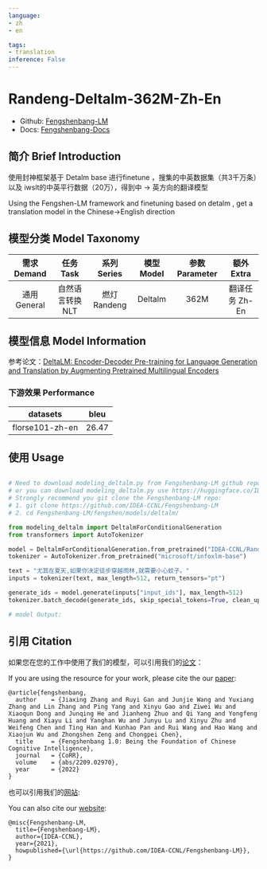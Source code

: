 ```yaml
---
language: 
- zh
- en

tags:
- translation
inference: False
---
```


# Randeng-Deltalm-362M-Zh-En

- Github: [Fengshenbang-LM](https://github.com/IDEA-CCNL/Fengshenbang-LM/blob/main/fengshen/examples/)
- Docs: [Fengshenbang-Docs](https://fengshenbang-doc.readthedocs.io/zh/latest/docs/%E7%87%83%E7%81%AF%E7%B3%BB%E5%88%97/)

## 简介 Brief Introduction

使用封神框架基于 Detalm base 进行finetune ，搜集的中英数据集（共3千万条）以及 iwslt的中英平行数据（20万），得到中 -> 英方向的翻译模型

Using the Fengshen-LM framework and finetuning based on detalm , get a translation model in the Chinese->English direction

## 模型分类 Model Taxonomy

|  需求 Demand  | 任务 Task       | 系列 Series      | 模型 Model    | 参数 Parameter | 额外 Extra |
|  :----:  | :----:  | :----:  | :----:  | :----:  | :----:  |
| 通用 General | 自然语言转换 NLT | 燃灯 Randeng | Deltalm |      362M      |    翻译任务 Zh-En    |

## 模型信息 Model Information

参考论文：[DeltaLM: Encoder-Decoder Pre-training for Language Generation and Translation by Augmenting Pretrained Multilingual Encoders](https://arxiv.org/pdf/2106.13736v2.pdf)

### 下游效果 Performance

| datasets | bleu|
| ---- | ---- |
| florse101-zh-en | 26.47 |

## 使用 Usage

```python

# Need to download modeling_deltalm.py from Fengshenbang-LM github repo in advance,
# or you can download modeling_deltalm.py use https://huggingface.co/IDEA-CCNL/Randeng-Deltalm-362M-Zn-En/resolve/main/modeling_deltalm.py
# Strongly recommend you git clone the Fengshenbang-LM repo:
# 1. git clone https://github.com/IDEA-CCNL/Fengshenbang-LM
# 2. cd Fengshenbang-LM/fengshen/models/deltalm/

from modeling_deltalm import DeltalmForConditionalGeneration
from transformers import AutoTokenizer

model = DeltalmForConditionalGeneration.from_pretrained("IDEA-CCNL/Randeng-Deltalm-362M-Zh-En")
tokenizer = AutoTokenizer.from_pretrained("microsoft/infoxlm-base")

text = "尤其在夏天,如果你决定徒步穿越雨林,就需要小心蚊子。"
inputs = tokenizer(text, max_length=512, return_tensors="pt")

generate_ids = model.generate(inputs["input_ids"], max_length=512)
tokenizer.batch_decode(generate_ids, skip_special_tokens=True, clean_up_tokenization_spaces=False)[0]

# model Output: 
```

## 引用 Citation

如果您在您的工作中使用了我们的模型，可以引用我们的[论文](https://arxiv.org/abs/2209.02970)：

If you are using the resource for your work, please cite the our [paper](https://arxiv.org/abs/2209.02970):

```text
@article{fengshenbang,
  author    = {Jiaxing Zhang and Ruyi Gan and Junjie Wang and Yuxiang Zhang and Lin Zhang and Ping Yang and Xinyu Gao and Ziwei Wu and Xiaoqun Dong and Junqing He and Jianheng Zhuo and Qi Yang and Yongfeng Huang and Xiayu Li and Yanghan Wu and Junyu Lu and Xinyu Zhu and Weifeng Chen and Ting Han and Kunhao Pan and Rui Wang and Hao Wang and Xiaojun Wu and Zhongshen Zeng and Chongpei Chen},
  title     = {Fengshenbang 1.0: Being the Foundation of Chinese Cognitive Intelligence},
  journal   = {CoRR},
  volume    = {abs/2209.02970},
  year      = {2022}
}
```

也可以引用我们的[网站](https://github.com/IDEA-CCNL/Fengshenbang-LM/):

You can also cite our [website](https://github.com/IDEA-CCNL/Fengshenbang-LM/):

```text
@misc{Fengshenbang-LM,
  title={Fengshenbang-LM},
  author={IDEA-CCNL},
  year={2021},
  howpublished={\url{https://github.com/IDEA-CCNL/Fengshenbang-LM}},
}
```
